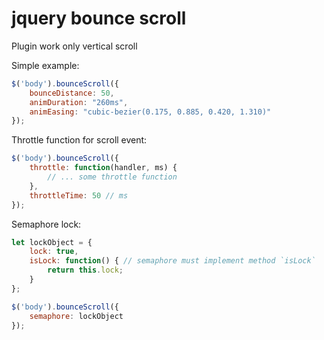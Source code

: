# jquery bounce scroll

Plugin work only vertical scroll


Simple example:
```javascript
$('body').bounceScroll({
    bounceDistance: 50,
    animDuration: "260ms",
    animEasing: "cubic-bezier(0.175, 0.885, 0.420, 1.310)"
});
```


Throttle function for scroll event:
```javascript
$('body').bounceScroll({
    throttle: function(handler, ms) {
        // ... some throttle function
    },
    throttleTime: 50 // ms
});
```


Semaphore lock:
```javascript
let lockObject = {
    lock: true,
    isLock: function() { // semaphore must implement method `isLock`
        return this.lock;
    }
};

$('body').bounceScroll({
    semaphore: lockObject
});
```